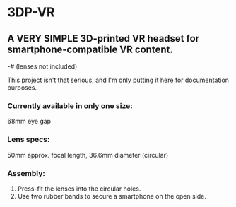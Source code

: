 # 3DP-VR
## A VERY SIMPLE 3D-printed VR headset for smartphone-compatible VR content.
-# (lenses not included)

This project isn't that serious, and I'm only putting it here for documentation purposes.

### Currently available in only one size: 
68mm eye gap


### Lens specs:
50mm approx. focal length,
36.6mm diameter (circular)


### Assembly:
1. Press-fit the lenses into the circular holes.
2. Use two rubber bands to secure a smartphone on the open side.
